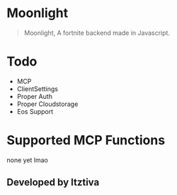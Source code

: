 # Moonlight
> Moonlight, A fortnite backend made in Javascript.

# Todo
- MCP
- ClientSettings
- Proper Auth
- Proper Cloudstorage
- Eos Support

# Supported MCP Functions
none yet lmao

## Developed by Itztiva
